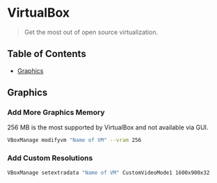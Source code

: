 # VirtualBox

> Get the most out of open source virtualization.

## Table of Contents

- [Graphics](#graphics)

## Graphics

### Add More Graphics Memory
256 MB is the most supported by VirtualBox and not available via GUI.
```bash
VBoxManage modifyvm "Name of VM" --vram 256
```

### Add Custom Resolutions
```bash
VBoxManage setextradata "Name of VM" CustomVideoMode1 1600x900x32
```
